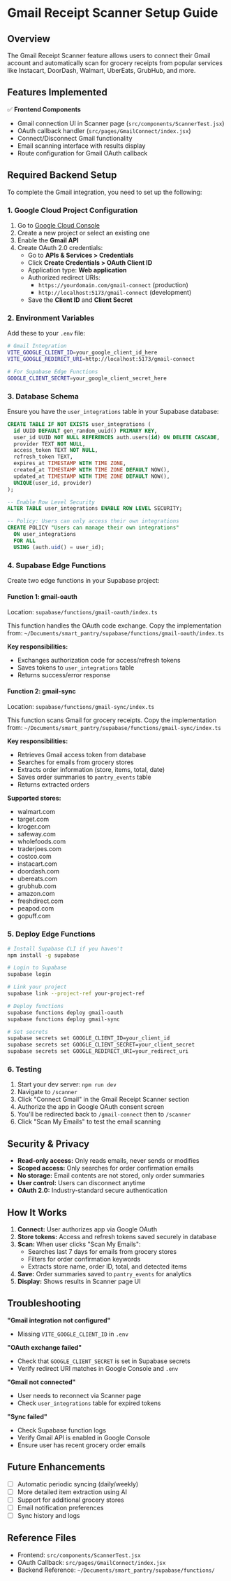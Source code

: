 # Gmail Receipt Scanner Setup Guide

## Overview
The Gmail Receipt Scanner feature allows users to connect their Gmail account and automatically scan for grocery receipts from popular services like Instacart, DoorDash, Walmart, UberEats, GrubHub, and more.

## Features Implemented

✅ **Frontend Components**
- Gmail connection UI in Scanner page (`src/components/ScannerTest.jsx`)
- OAuth callback handler (`src/pages/GmailConnect/index.jsx`)
- Connect/Disconnect Gmail functionality
- Email scanning interface with results display
- Route configuration for Gmail OAuth callback

## Required Backend Setup

To complete the Gmail integration, you need to set up the following:

### 1. Google Cloud Project Configuration

1. Go to [Google Cloud Console](https://console.cloud.google.com/)
2. Create a new project or select an existing one
3. Enable the **Gmail API**
4. Create OAuth 2.0 credentials:
   - Go to **APIs & Services > Credentials**
   - Click **Create Credentials > OAuth Client ID**
   - Application type: **Web application**
   - Authorized redirect URIs:
     - `https://yourdomain.com/gmail-connect` (production)
     - `http://localhost:5173/gmail-connect` (development)
   - Save the **Client ID** and **Client Secret**

### 2. Environment Variables

Add these to your `.env` file:

```bash
# Gmail Integration
VITE_GOOGLE_CLIENT_ID=your_google_client_id_here
VITE_GOOGLE_REDIRECT_URI=http://localhost:5173/gmail-connect

# For Supabase Edge Functions
GOOGLE_CLIENT_SECRET=your_google_client_secret_here
```

### 3. Database Schema

Ensure you have the `user_integrations` table in your Supabase database:

```sql
CREATE TABLE IF NOT EXISTS user_integrations (
  id UUID DEFAULT gen_random_uuid() PRIMARY KEY,
  user_id UUID NOT NULL REFERENCES auth.users(id) ON DELETE CASCADE,
  provider TEXT NOT NULL,
  access_token TEXT NOT NULL,
  refresh_token TEXT,
  expires_at TIMESTAMP WITH TIME ZONE,
  created_at TIMESTAMP WITH TIME ZONE DEFAULT NOW(),
  updated_at TIMESTAMP WITH TIME ZONE DEFAULT NOW(),
  UNIQUE(user_id, provider)
);

-- Enable Row Level Security
ALTER TABLE user_integrations ENABLE ROW LEVEL SECURITY;

-- Policy: Users can only access their own integrations
CREATE POLICY "Users can manage their own integrations"
  ON user_integrations
  FOR ALL
  USING (auth.uid() = user_id);
```

### 4. Supabase Edge Functions

Create two edge functions in your Supabase project:

#### **Function 1: gmail-oauth**
Location: `supabase/functions/gmail-oauth/index.ts`

This function handles the OAuth code exchange. Copy the implementation from:
`~/Documents/smart_pantry/supabase/functions/gmail-oauth/index.ts`

**Key responsibilities:**
- Exchanges authorization code for access/refresh tokens
- Saves tokens to `user_integrations` table
- Returns success/error response

#### **Function 2: gmail-sync**
Location: `supabase/functions/gmail-sync/index.ts`

This function scans Gmail for grocery receipts. Copy the implementation from:
`~/Documents/smart_pantry/supabase/functions/gmail-sync/index.ts`

**Key responsibilities:**
- Retrieves Gmail access token from database
- Searches for emails from grocery stores
- Extracts order information (store, items, total, date)
- Saves order summaries to `pantry_events` table
- Returns extracted orders

**Supported stores:**
- walmart.com
- target.com
- kroger.com
- safeway.com
- wholefoods.com
- traderjoes.com
- costco.com
- instacart.com
- doordash.com
- ubereats.com
- grubhub.com
- amazon.com
- freshdirect.com
- peapod.com
- gopuff.com

### 5. Deploy Edge Functions

```bash
# Install Supabase CLI if you haven't
npm install -g supabase

# Login to Supabase
supabase login

# Link your project
supabase link --project-ref your-project-ref

# Deploy functions
supabase functions deploy gmail-oauth
supabase functions deploy gmail-sync

# Set secrets
supabase secrets set GOOGLE_CLIENT_ID=your_client_id
supabase secrets set GOOGLE_CLIENT_SECRET=your_client_secret
supabase secrets set GOOGLE_REDIRECT_URI=your_redirect_uri
```

### 6. Testing

1. Start your dev server: `npm run dev`
2. Navigate to `/scanner`
3. Click "Connect Gmail" in the Gmail Receipt Scanner section
4. Authorize the app in Google OAuth consent screen
5. You'll be redirected back to `/gmail-connect` then to `/scanner`
6. Click "Scan My Emails" to test the email scanning

## Security & Privacy

- **Read-only access:** Only reads emails, never sends or modifies
- **Scoped access:** Only searches for order confirmation emails
- **No storage:** Email contents are not stored, only order summaries
- **User control:** Users can disconnect anytime
- **OAuth 2.0:** Industry-standard secure authentication

## How It Works

1. **Connect:** User authorizes app via Google OAuth
2. **Store tokens:** Access and refresh tokens saved securely in database
3. **Scan:** When user clicks "Scan My Emails":
   - Searches last 7 days for emails from grocery stores
   - Filters for order confirmation keywords
   - Extracts store name, order ID, total, and detected items
4. **Save:** Order summaries saved to `pantry_events` for analytics
5. **Display:** Shows results in Scanner page UI

## Troubleshooting

**"Gmail integration not configured"**
- Missing `VITE_GOOGLE_CLIENT_ID` in `.env`

**"OAuth exchange failed"**
- Check that `GOOGLE_CLIENT_SECRET` is set in Supabase secrets
- Verify redirect URI matches in Google Console and `.env`

**"Gmail not connected"**
- User needs to reconnect via Scanner page
- Check `user_integrations` table for expired tokens

**"Sync failed"**
- Check Supabase function logs
- Verify Gmail API is enabled in Google Console
- Ensure user has recent grocery order emails

## Future Enhancements

- [ ] Automatic periodic syncing (daily/weekly)
- [ ] More detailed item extraction using AI
- [ ] Support for additional grocery stores
- [ ] Email notification preferences
- [ ] Sync history and logs

## Reference Files

- Frontend: `src/components/ScannerTest.jsx`
- OAuth Callback: `src/pages/GmailConnect/index.jsx`
- Backend Reference: `~/Documents/smart_pantry/supabase/functions/`
